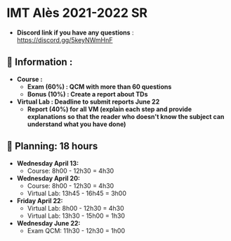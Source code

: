 # IMT Alès 2021-2022 SR

* **Discord link if you have any questions** : https://discord.gg/5keyNWmHnF

## 📢 Information :

* **Course :**
    * **Exam (60%) : QCM with more than 60 questions**
    * **Bonus (10%) : Create a report about TDs**
* **Virtual Lab : Deadline to submit reports June 22**
    * **Report (40%) for all VM (explain each step and provide explanations so that the reader who doesn't know the subject can understand what you have done)**

## 📢 Planning: 18 hours
* **Wednesday April 13:**
    - Course: 8h00 - 12h30 = 4h30
* **Wednesday April 20:**
    - Course: 8h00 - 12h30 = 4h30
    - Virtual Lab: 13h45 - 16h45 = 3h00
* **Friday April 22:**
    - Virtual Lab: 8h00 - 12h30 = 4h30
    - Virtual Lab: 13h30 - 15h00 = 1h30
* **Wednesday June 22:**
    - Exam QCM: 11h30 - 12h30 = 1h00
